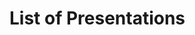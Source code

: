 # List of Presentations

<div id="vueapp" style="display:none">
  <v-app>
    <v-toolbar dense dark color="blue darken-2">
      <v-toolbar-side-icon disabled></v-toolbar-side-icon>
      <span v-text="toolbarStatus"></span>
      <v-spacer></v-spacer>
      <v-btn icon :href="items_edit_url">
        <v-icon>edit</v-icon>
      </v-btn>
    </v-toolbar>
    <v-container fluid grid-list-lg v-if="isLoaded" class="animated fadeInDownShort go">
      <v-layout row wrap>
        <v-flex xs12 v-for="(item, index) in items" :key="index">
          <v-card>
            <v-card-title primary-title class="title">
              {{ item.title }}
            </v-card-title>
            <v-card-text class="teal--text comma-list">
              <span v-for="(author, author_idx) in ensureArray(item.authors)">{{author}}</span>
            </v-card-text>
            <v-card-text class="grey--text">
              {{ item.note }}
              <div v-if="item.event">
                {{ eventData(item) }}
              </div>
            </v-card-text>
            <v-card-actions>
              <v-chip outline color="grey">{{ item.date }}</v-chip>
              <v-spacer></v-spacer>
              <v-btn icon v-if="item.link" :href="item.link">
                <v-icon color="blue darken-2">open_in_new</v-icon>
              </v-btn>
              <v-btn icon v-if="item.pdf" :href="item.pdf">
                <v-icon color="blue darken-2">insert_drive_file</v-icon>
              </v-btn>
              <v-btn icon v-if="item.event && item.event.url" :href="item.event.url">
                <v-icon color="blue darken-2">open_in_browser</v-icon>
              </v-btn>
            </v-card-actions>
          </v-card>
        </v-flex>
      </v-layout>
    </v-container>
  </v-app>
</div>

<div>
<link href="https://unpkg.com/vuetify/dist/vuetify.min.css" rel="stylesheet"></link>
<style>
th a * { float:right; color: white }
html { font-size: 62.5%; } /* mkdocs vs vuetify fix */
.comma-list > span:not(:last-child):after {
  content: ", ";
}
</style>
<script src="https://unpkg.com/vue/dist/vue.js"></script>
<script src="https://unpkg.com/vuetify/dist/vuetify.js"></script>
<script src="../lib.js"></script>
<script>
const vueapp = new Vue({
  el: '#vueapp',
  data: {
    items: null,
    items_url: 'http://biggis-project.eu/data/presentations.json',
    items_edit_url: 'https://github.com/biggis-project/biggis-project.github.io/blob/master/data/presentations.json'
  },
  computed:{
    isLoaded() {
      return Array.isArray(this.items);
    },
    toolbarStatus() {
      return this.isLoaded ? '' : 'Loading ...';
    }
  },
  methods: {
    async loadItems() {
      const json = await fetch(this.items_url).then(function(resp) { return resp.json()} );
      this.items = json.sort(sortByDate);
    },
    ensureArray(x) {
      return Array.isArray(x) ? x : [x]
    },
    eventData(item) {
      return [
        item.event.title,
        item.event.place,
        item.event.info
      ].filter(x => x).join(", ")
    }
  }
});
vueapp.loadItems() // async load
vueapp.$el.style.display = 'block' // hack because html shows before vue init
</script>
</div>